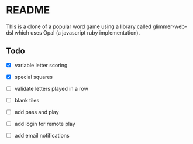 # README

This is a clone of a popular word game using a library called glimmer-web-dsl which uses Opal (a javascript ruby implementation).

## Todo

* [x] variable letter scoring
* [x] special squares
* [ ] validate letters played in a row
* [ ] blank tiles
* [ ] add pass and play
* [ ] add login for remote play
* [ ] add email notifications


